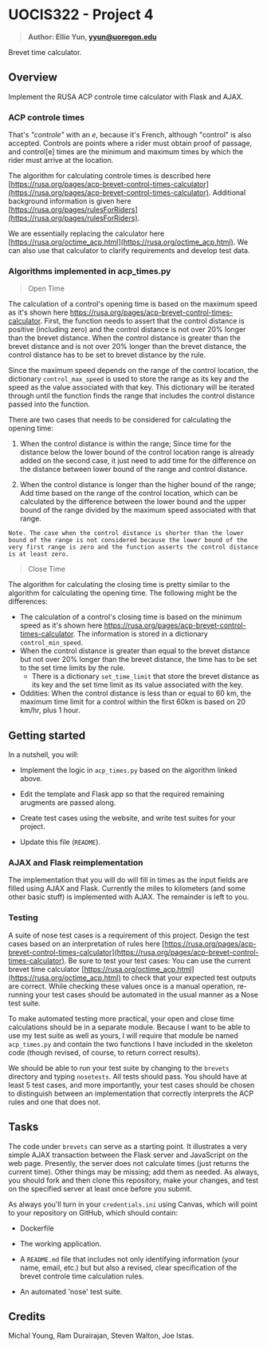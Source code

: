 # UOCIS322 - Project 4 #
> **Author: Ellie Yun, yyun@uoregon.edu**

Brevet time calculator.

## Overview

Implement the RUSA ACP controle time calculator with Flask and AJAX.

### ACP controle times

That's *"controle"* with an *e*, because it's French, although "control" is also accepted. Controls are points where a rider must obtain proof of passage, and control[e] times are the minimum and maximum times by which the rider must arrive at the location.

The algorithm for calculating controle times is described here [https://rusa.org/pages/acp-brevet-control-times-calculator](https://rusa.org/pages/acp-brevet-control-times-calculator). Additional background information is given here [https://rusa.org/pages/rulesForRiders](https://rusa.org/pages/rulesForRiders).  

We are essentially replacing the calculator here [https://rusa.org/octime_acp.html](https://rusa.org/octime_acp.html). We can also use that calculator to clarify requirements and develop test data.  

### Algorithms implemented in acp_times.py

> Open Time

The calculation of a control's opening time is based on the maximum speed as it's shown here https://rusa.org/pages/acp-brevet-control-times-calculator. 
First, the function needs to assert that the control distance is positive (including zero) and the control distance is not over 20% longer than the brevet distance.
When the control distance is greater than the brevet distance and is not over 20% longer than the brevet distance, the control distance has to be set to brevet distance by the rule.

Since the maximum speed depends on the range of the control location, the dictionary ```control_max_speed``` is used to store the range as its key and the speed as the value associated with that key. This dictionary will be iterated through until the function finds the range that includes the control distance passed into the function.  

There are two cases that needs to be considered for calculating the opening time:

1. When the control distance is within the range; Since time for the distance below the lower bound of the control location range is already added on the second case, it just need to add time for the difference on the distance between lower bound of the range and control distance.

2. When the control distance is longer than the higher bound of the range; Add time based on the range of the control location, which can be calculated by the difference between the lower bound and the upper bound of the range divided by the maximum speed associated with that range. 

```Note. The case when the control distance is shorter than the lower bound of the range is not considered because the lower bound of the very first range is zero and the function asserts the control distance is at least zero.``` 

> Close Time

The algorithm for calculating the closing time is pretty similar to the algorithm for calculating the opening time. The following might be the differences: 
* The calculation of a control's closing time is based on the minimum speed as it's shown here https://rusa.org/pages/acp-brevet-control-times-calculator. The information is stored in a dictionary ```control_min_speed```.
* When the control distance is greater than equal to the brevet distance but not over 20% longer than the brevet distance, the time has to be set to the set time limits by the rule.
    - There is a dictionary ```set_time_limit``` that store the brevet distance as its key and the set time limit as its value associated with the key.
* Oddities: When the control distance is less than or equal to 60 km, the maximum time limit for a control within the first 60km is based on 20 km/hr, plus 1 hour. 


## Getting started

In a nutshell, you will:

* Implement the logic in `acp_times.py` based on the algorithm linked above.

* Edit the template and Flask app so that the required remaining arugments are passed along.

* Create test cases using the website, and write test suites for your project.

* Update this file (`README`).

### AJAX and Flask reimplementation

The implementation that you will do will fill in times as the input fields are filled using AJAX and Flask. Currently the miles to kilometers (and some other basic stuff) is implemented with AJAX. The remainder is left to you.

### Testing

A suite of nose test cases is a requirement of this project. Design the test cases based on an interpretation of rules here [https://rusa.org/pages/acp-brevet-control-times-calculator](https://rusa.org/pages/acp-brevet-control-times-calculator). Be sure to test your test cases: You can use the current brevet time calculator [https://rusa.org/octime_acp.html](https://rusa.org/octime_acp.html) to check that your expected test outputs are correct. While checking these values once is a manual operation, re-running your test cases should be automated in the usual manner as a Nose test suite.

To make automated testing more practical, your open and close time calculations should be in a separate module. Because I want to be able to use my test suite as well as yours, I will require that module be named `acp_times.py` and contain the two functions I have included in the skeleton code (though revised, of course, to return correct results).

We should be able to run your test suite by changing to the `brevets` directory and typing `nosetests`. All tests should pass. You should have at least 5 test cases, and more importantly, your test cases should be chosen to distinguish between an implementation that correctly interprets the ACP rules and one that does not.

## Tasks

The code under `brevets` can serve as a starting point. It illustrates a very simple AJAX transaction between the Flask server and JavaScript on the web page. Presently, the server does not calculate times (just returns the current time). Other things may be missing; add them as needed. As always, you should fork and then clone this repository, make your changes, and test on the specified server at least once before you submit.

As always you'll turn in your `credentials.ini` using Canvas, which will point to your repository on GitHub, which should contain:

* Dockerfile

* The working application.

* A `README.md` file that includes not only identifying information (your name, email, etc.) but but also a revised, clear specification of the brevet controle time calculation rules.

* An automated 'nose' test suite.

## Credits

Michal Young, Ram Durairajan, Steven Walton, Joe Istas.